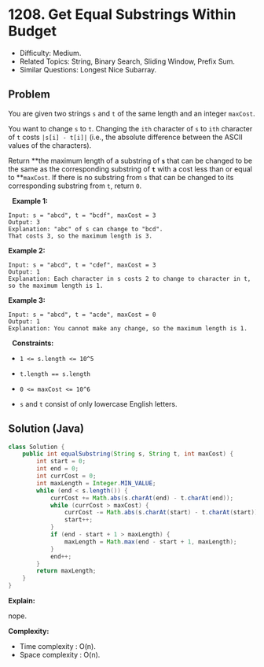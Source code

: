 # 1208. Get Equal Substrings Within Budget

- Difficulty: Medium.
- Related Topics: String, Binary Search, Sliding Window, Prefix Sum.
- Similar Questions: Longest Nice Subarray.

## Problem

You are given two strings ```s``` and ```t``` of the same length and an integer ```maxCost```.

You want to change ```s``` to ```t```. Changing the ```ith``` character of ```s``` to ```ith``` character of ```t``` costs ```|s[i] - t[i]|``` (i.e., the absolute difference between the ASCII values of the characters).

Return **the maximum length of a substring of **```s```** that can be changed to be the same as the corresponding substring of **```t```** with a cost less than or equal to **```maxCost```. If there is no substring from ```s``` that can be changed to its corresponding substring from ```t```, return ```0```.

 
**Example 1:**

```
Input: s = "abcd", t = "bcdf", maxCost = 3
Output: 3
Explanation: "abc" of s can change to "bcd".
That costs 3, so the maximum length is 3.
```

**Example 2:**

```
Input: s = "abcd", t = "cdef", maxCost = 3
Output: 1
Explanation: Each character in s costs 2 to change to character in t,  so the maximum length is 1.
```

**Example 3:**

```
Input: s = "abcd", t = "acde", maxCost = 0
Output: 1
Explanation: You cannot make any change, so the maximum length is 1.
```

 
**Constraints:**


	
- ```1 <= s.length <= 10^5```
	
- ```t.length == s.length```
	
- ```0 <= maxCost <= 10^6```
	
- ```s``` and ```t``` consist of only lowercase English letters.



## Solution (Java)

```java
class Solution {
    public int equalSubstring(String s, String t, int maxCost) {
        int start = 0;
        int end = 0;
        int currCost = 0;
        int maxLength = Integer.MIN_VALUE;
        while (end < s.length()) {
            currCost += Math.abs(s.charAt(end) - t.charAt(end));
            while (currCost > maxCost) {
                currCost -= Math.abs(s.charAt(start) - t.charAt(start));
                start++;
            }
            if (end - start + 1 > maxLength) {
                maxLength = Math.max(end - start + 1, maxLength);
            }
            end++;
        }
        return maxLength;
    }
}
```

**Explain:**

nope.

**Complexity:**

* Time complexity : O(n).
* Space complexity : O(n).
